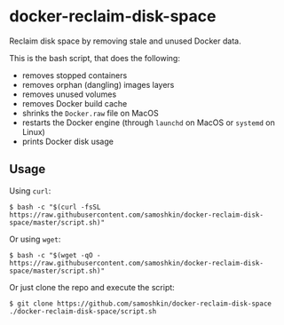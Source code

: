 # docker-reclaim-disk-space

Reclaim disk space by removing stale and unused Docker data.

This is the bash script, that does the following:

- removes stopped containers
- removes orphan (dangling) images layers
- removes unused volumes
- removes Docker build cache
- shrinks the `Docker.raw` file on MacOS
- restarts the Docker engine (through `launchd` on MacOS or `systemd` on Linux)
- prints Docker disk usage


## Usage

Using `curl`:

```
$ bash -c "$(curl -fsSL https://raw.githubusercontent.com/samoshkin/docker-reclaim-disk-space/master/script.sh)"
```

Or using `wget`:

```
$ bash -c "$(wget -qO - https://raw.githubusercontent.com/samoshkin/docker-reclaim-disk-space/master/script.sh)"
```

Or just clone the repo and execute the script:

```
$ git clone https://github.com/samoshkin/docker-reclaim-disk-space
./docker-reclaim-disk-space/script.sh
```
